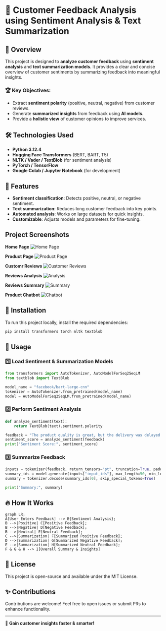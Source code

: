 # 📢 Customer Feedback Analysis using Sentiment Analysis & Text Summarization

## 📌 Overview

This project is designed to **analyze customer feedback** using **sentiment analysis** and **text summarization models**. It provides a clear and concise overview of customer sentiments by summarizing feedback into meaningful insights.

### 🏆 Key Objectives:

- Extract **sentiment polarity** (positive, neutral, negative) from customer reviews.
- Generate **summarized insights** from feedback using **AI models**.
- Provide a **holistic view** of customer opinions to improve services.

## 🛠️ Technologies Used

- **Python 3.12.4**
- **Hugging Face Transformers** (BERT, BART, T5)
- **NLTK / Vader / TextBlob** (for sentiment analysis)
- **PyTorch / TensorFlow**
- **Google Colab / Jupyter Notebook** (for development)

## 🚀 Features

- **Sentiment classification**: Detects positive, neutral, or negative sentiment.
- **Text summarization**: Reduces long customer feedback into key points.
- **Automated analysis**: Works on large datasets for quick insights.
- **Customizable**: Adjusts models and parameters for fine-tuning.

## Project Screenshots
**Home Page**
![Home Page](https://github.com/user-attachments/assets/d5d89915-cea9-4b1e-957b-61dce80e9f79)

**Product Page**
![Product Page](https://github.com/user-attachments/assets/06d8aab3-c7a3-49e3-8842-55a37181ae0b)

**Customr Reviews**
![Customer Reviews](https://github.com/user-attachments/assets/a682578f-07b1-4421-93b7-c98e0e43b50c)

**Reviews Analysis**
![Analysis](https://github.com/user-attachments/assets/eb927130-d36d-4a68-afb6-f2096598a324)

**Reviews Summary**
![Summary](https://github.com/user-attachments/assets/4bb7a46c-971f-4cab-9fd3-46b334560b33)

**Product Chatbot**
![Chatbot](https://github.com/user-attachments/assets/2ed26acc-3905-4f79-8347-4cd8fa72051c)


## 💚 Installation

To run this project locally, install the required dependencies:

```bash
pip install transformers torch nltk textblob
```

## 📌 Usage

### 1️⃣ Load Sentiment & Summarization Models

```python
from transformers import AutoTokenizer, AutoModelForSeq2SeqLM
from textblob import TextBlob

model_name = "facebook/bart-large-cnn"
tokenizer = AutoTokenizer.from_pretrained(model_name)
model = AutoModelForSeq2SeqLM.from_pretrained(model_name)
```

### 2️⃣ Perform Sentiment Analysis

```python
def analyze_sentiment(text):
    return TextBlob(text).sentiment.polarity

feedback = "The product quality is great, but the delivery was delayed."
sentiment_score = analyze_sentiment(feedback)
print("Sentiment Score:", sentiment_score)
```

### 3️⃣ Summarize Feedback

```python
inputs = tokenizer(feedback, return_tensors="pt", truncation=True, padding="longest")
summary_ids = model.generate(inputs["input_ids"], max_length=50, min_length=10, num_beams=4)
summary = tokenizer.decode(summary_ids[0], skip_special_tokens=True)

print("Summary:", summary)
```

## 🔥 How It Works

```mermaid
graph LR;
A[User Enters Feedback] --> B{Sentiment Analysis};
B -->|Positive| C[Positive Feedback];
B -->|Negative| D[Negative Feedback];
B -->|Neutral| E[Neutral Feedback];
C -->|Summarization| F[Summarized Positive Feedback];
D -->|Summarization| G[Summarized Negative Feedback];
E -->|Summarization| H[Summarized Neutral Feedback];
F & G & H --> I[Overall Summary & Insights]
```

## 💜 License

This project is open-source and available under the MIT License.

## ✨ Contributions

Contributions are welcome! Feel free to open issues or submit PRs to enhance functionality.

---

🚀 **Gain customer insights faster & smarter!**

